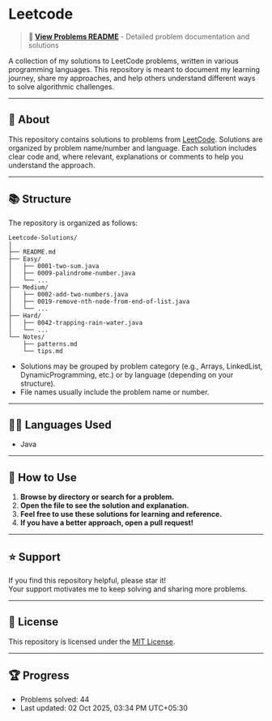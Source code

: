 # Leetcode

> **📁 [View Problems README](p/README.md)** - Detailed problem documentation and solutions

A collection of my solutions to LeetCode problems, written in various programming languages. This repository is meant to document my learning journey, share my approaches, and help others understand different ways to solve algorithmic challenges.

---

## 📝 About

This repository contains solutions to problems from [LeetCode](https://leetcode.com/). Solutions are organized by problem name/number and language. Each solution includes clear code and, where relevant, explanations or comments to help you understand the approach.

---

## 📚 Structure

The repository is organized as follows:

```
Leetcode-Solutions/
│
├── README.md
├── Easy/
│   ├── 0001-two-sum.java
│   ├── 0009-palindrome-number.java
│   └── ...
├── Medium/
│   ├── 0002-add-two-numbers.java
│   ├── 0019-remove-nth-node-from-end-of-list.java
│   └── ...
├── Hard/
│   ├── 0042-trapping-rain-water.java
│   └── ...
└── Notes/
    ├── patterns.md
    └── tips.md
```

- Solutions may be grouped by problem category (e.g., Arrays, LinkedList, DynamicProgramming, etc.) or by language (depending on your structure).
- File names usually include the problem name or number.

---

## 🧑‍💻 Languages Used

- Java

---

## 🚩 How to Use

1. **Browse by directory or search for a problem.**
2. **Open the file to see the solution and explanation.**
3. **Feel free to use these solutions for learning and reference.**
4. **If you have a better approach, open a pull request!**

---

## ⭐️ Support

If you find this repository helpful, please star it!  
Your support motivates me to keep solving and sharing more problems.

---

## 📄 License
This repository is licensed under the [MIT License](LICENSE).

---

## 🏆 Progress

- Problems solved: 44
- Last updated: 02 Oct 2025, 03:34 PM UTC+05:30
